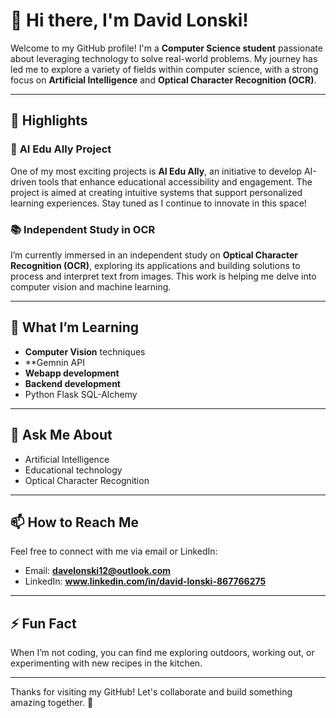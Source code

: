# 👋 Hi there, I'm David Lonski!  

Welcome to my GitHub profile! I'm a **Computer Science student** passionate about leveraging technology to solve real-world problems. My journey has led me to explore a variety of fields within computer science, with a strong focus on **Artificial Intelligence** and **Optical Character Recognition (OCR)**.

---

## 🌟 Highlights  

### 🔭 **AI Edu Ally Project**  
One of my most exciting projects is **AI Edu Ally**, an initiative to develop AI-driven tools that enhance educational accessibility and engagement. The project is aimed at creating intuitive systems that support personalized learning experiences. Stay tuned as I continue to innovate in this space!

### 📚 **Independent Study in OCR**  
I’m currently immersed in an independent study on **Optical Character Recognition (OCR)**, exploring its applications and building solutions to process and interpret text from images. This work is helping me delve into computer vision and machine learning.

---

## 🌱 What I’m Learning  
- **Computer Vision** techniques
- **Gemnin API
- **Webapp development**
- **Backend development**
- Python Flask SQL-Alchemy
  
---

## 💬 Ask Me About  
- Artificial Intelligence
- Educational technology
- Optical Character Recognition

---

## 📫 How to Reach Me  
Feel free to connect with me via email or LinkedIn:  
- Email: **davelonski12@outlook.com**  
- LinkedIn: **www.linkedin.com/in/david-lonski-867766275**  

---

## ⚡ Fun Fact  
When I’m not coding, you can find me exploring outdoors, working out, or experimenting with new recipes in the kitchen.

---

Thanks for visiting my GitHub! Let's collaborate and build something amazing together. 🚀
